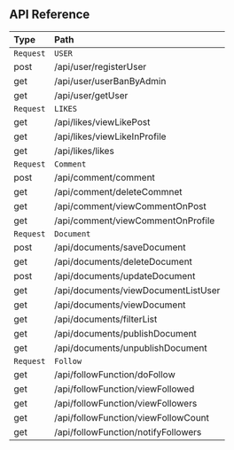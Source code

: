 
## API Reference

| Type      | Path     |
| :-------- | :------- | 
|`Request` |	`USER` |
|post|	/api/user/registerUser|
|get	|/api/user/userBanByAdmin|
|get|	/api/user/getUser|
|`Request`|	`LIKES`|
|get|	/api/likes/viewLikePost|
|get|	/api/likes/viewLikeInProfile|
|get|	/api/likes/likes|
|`Request`|	`Comment`|
|post|	/api/comment/comment|
|get|	/api/comment/deleteCommnet|
|get|	/api/comment/viewCommentOnPost|
|get|	/api/comment/viewCommentOnProfile|
|`Request`|	`Document`|
|post|	/api/documents/saveDocument|
|get|	/api/documents/deleteDocument|
|post|	/api/documents/updateDocument|
|get|	/api/documents/viewDocumentListUser|
|get|	/api/documents/viewDocument|
|get|	/api/documents/filterList|
|get|	/api/documents/publishDocument|
|get|	/api/documents/unpublishDocument|
|`Request`|	`Follow`|
|get|	/api/followFunction/doFollow|
|get|	/api/followFunction/viewFollowed|
|get|	/api/followFunction/viewFollowers|
|get|	/api/followFunction/viewFollowCount|
|get|	/api/followFunction/notifyFollowers|
